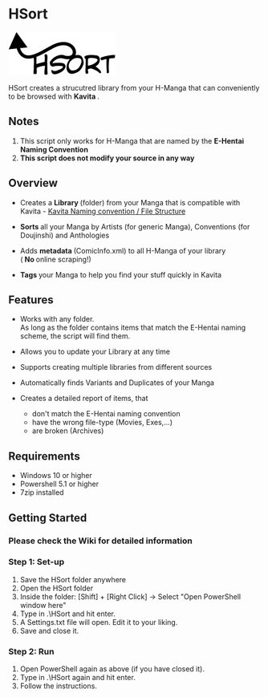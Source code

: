 
# HSort

![alt text](https://github.com/marsanthe/HSort/blob/main/Images/HSortLogo.png)

<p>
HSort creates a strucutred library from your H-Manga that can conveniently to be browsed with <strong> Kavita </strong>.
</p>

## Notes

1. This script only works for H-Manga that are named by the <strong>E-Hentai Naming Convention</strong><br>
2. <strong>This script does not modify your source in any way</strong>

## Overview

- Creates a <strong> Library </strong> (folder) from your Manga that is compatible with Kavita - [Kavita Naming convention / File Structure](https://wiki2.kavitareader.com/guides/scanner) <br>

- <strong> Sorts </strong> all your Manga by Artists (for generic Manga), Conventions (for Doujinshi) and Anthologies<br>

- Adds <strong> metadata </strong> (ComicInfo.xml) to all H-Manga of your library<br>
(<strong> No </strong> online scraping!)

- <strong> Tags </strong> your Manga to help you find your stuff quickly in Kavita

## Features

<p>

- Works with any folder.<br>
As long as the folder contains items that match the E-Hentai naming scheme,
the script will find them.

- Allows you to update your Library at any time
- Supports creating multiple libraries from different sources
- Automatically finds Variants and Duplicates of your Manga
- Creates a detailed report of items, that
    - don't match the E-Hentai naming convention
    - have the wrong file-type (Movies, Exes,...)
    - are broken (Archives)

</p>

## Requirements
- Windows 10 or higher 
- Powershell 5.1 or higher
- 7zip installed

## Getting Started

### Please check the Wiki for detailed information

### Step 1: Set-up
<p>

1. Save the HSort folder anywhere
2. Open the HSort folder
3. Inside the folder: [Shift] + [Right Click] -> Select "Open PowerShell window here"
4. Type in .\HSort and hit enter.
5. A Settings.txt file will open. Edit it to your liking.
6. Save and close it.

</p>

### Step 2: Run
<p>

1. Open PowerShell again as above (if you have closed it).
2. Type in .\HSort again and hit enter.
3. Follow the instructions.

</p>
